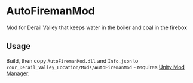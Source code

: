 # AutoFiremanMod
Mod for Derail Valley that keeps water in the boiler and coal in the firebox

## Usage
Build, then copy `AutoFiremanMod.dll` and `Info.json` to `Your_Derail_Valley_Location/Mods/AutoFiremanMod` - requires [Unity Mod Manager](https://www.nexusmods.com/site/mods/21/).
